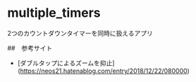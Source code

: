 # multiple_timers
2つのカウントダウンタイマーを同時に扱えるアプリ

##　参考サイト
* [ダブルタップによるズームを抑止] (https://neos21.hatenablog.com/entry/2018/12/22/080000)

